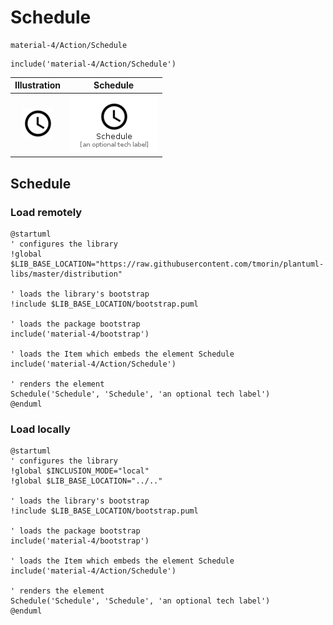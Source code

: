 # Schedule


```text
material-4/Action/Schedule
```

```text
include('material-4/Action/Schedule')
```



| Illustration | Schedule |
| :---: | :---: |
| ![illustration for Illustration](../../material-4/Action/Schedule.png) | ![illustration for Schedule](../../material-4/Action/Schedule.Local.png) |




## Schedule

### Load remotely
```plantuml
@startuml
' configures the library
!global $LIB_BASE_LOCATION="https://raw.githubusercontent.com/tmorin/plantuml-libs/master/distribution"

' loads the library's bootstrap
!include $LIB_BASE_LOCATION/bootstrap.puml

' loads the package bootstrap
include('material-4/bootstrap')

' loads the Item which embeds the element Schedule
include('material-4/Action/Schedule')

' renders the element
Schedule('Schedule', 'Schedule', 'an optional tech label')
@enduml
```

### Load locally
```plantuml
@startuml
' configures the library
!global $INCLUSION_MODE="local"
!global $LIB_BASE_LOCATION="../.."

' loads the library's bootstrap
!include $LIB_BASE_LOCATION/bootstrap.puml

' loads the package bootstrap
include('material-4/bootstrap')

' loads the Item which embeds the element Schedule
include('material-4/Action/Schedule')

' renders the element
Schedule('Schedule', 'Schedule', 'an optional tech label')
@enduml
```

